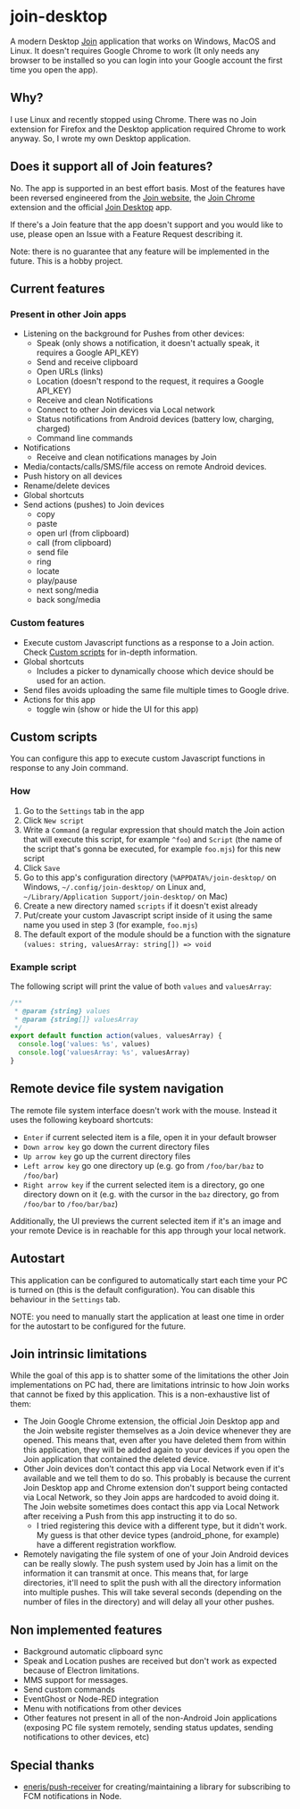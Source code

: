 # join-desktop

A modern Desktop [Join](https://joaoapps.com/join/) application that works on Windows, MacOS and Linux. It doesn't requires Google Chrome to work (It only needs any browser to be installed so you can login into your Google account the first time you open the app).

## Why?

I use Linux and recently stopped using Chrome. There was no Join extension for Firefox and the Desktop application required Chrome to work anyway. So, I wrote my own Desktop application.

## Does it support all of Join features?

No. The app is supported in an best effort basis. Most of the features have been reversed engineered from the [Join website](https://joinjoaomgcd.appspot.com/), the [Join Chrome](https://github.com/joaomgcd/JoinChrome) extension and the official [Join Desktop](https://github.com/joaomgcd/JoinDesktop) app.

If there's a Join feature that the app doesn't support and you would like to use, please open an Issue with a Feature Request describing it.

Note: there is no guarantee that any feature will be implemented in the future. This is a hobby project.

## Current features

### Present in other Join apps

- Listening on the background for Pushes from other devices:
  - Speak (only shows a notification, it doesn't actually speak, it requires a Google API_KEY)
  - Send and receive clipboard
  - Open URLs (links)
  - Location (doesn't respond to the request, it requires a Google API_KEY)
  - Receive and clean Notifications
  - Connect to other Join devices via Local network
  - Status notifications from Android devices (battery low, charging, charged)
  - Command line commands
- Notifications
  - Receive and clean notifications manages by Join
- Media/contacts/calls/SMS/file access on remote Android devices.
- Push history on all devices
- Rename/delete devices
- Global shortcuts
- Send actions (pushes) to Join devices
  - copy
  - paste
  - open url (from clipboard)
  - call (from clipboard)
  - send file
  - ring
  - locate
  - play/pause
  - next song/media
  - back song/media

### Custom features

- Execute custom Javascript functions as a response to a Join action. Check [Custom scripts](#custom-scripts) for in-depth information.
- Global shortcuts
  - Includes a picker to dynamically choose which device should be used for an action.
- Send files avoids uploading the same file multiple times to Google drive.
- Actions for this app
  - toggle win (show or hide the UI for this app)

## Custom scripts

You can configure this app to execute custom Javascript functions in response to any Join command.

### How

1. Go to the `Settings` tab in the app
2. Click `New script`
3. Write a `Command` (a regular expression that should match the Join action that will execute this script, for example `^foo`) and `Script` (the name of the script that's gonna be executed, for example `foo.mjs`) for this new script
4. Click `Save`
5. Go to this app's configuration directory (`%APPDATA%/join-desktop/` on Windows, `~/.config/join-desktop/` on Linux and, `~/Library/Application Support/join-desktop/` on Mac)
6. Create a new directory named `scripts` if it doesn't exist already
7. Put/create your custom Javascript script inside of it using the same name you used in step 3 (for example, `foo.mjs`)
8. The default export of the module should be a function with the signature `(values: string, valuesArray: string[]) => void`

### Example script

The following script will print the value of both `values` and `valuesArray`:

```javascript
/**
 * @param {string} values
 * @param {string[]} valuesArray
 */
export default function action(values, valuesArray) {
  console.log('values: %s', values)
  console.log('valuesArray: %s', valuesArray)
}
```

## Remote device file system navigation

The remote file system interface doesn't work with the mouse. Instead it uses the following keyboard shortcuts:

- `Enter` if current selected item is a file, open it in your default browser
- `Down arrow key` go down the current directory files
- `Up arrow key` go up the current directory files
- `Left arrow key` go one directory up (e.g. go from `/foo/bar/baz` to `/foo/bar`)
- `Right arrow key` if the current selected item is a directory, go one directory down on it (e.g. with the cursor in the `baz` directory, go from `/foo/bar` to `/foo/bar/baz`)

Additionally, the UI previews the current selected item if it's an image and your remote Device is in reachable for this app through your local network.

## Autostart

This application can be configured to automatically start each time your PC is turned on (this is the default configuration). You can disable this behaviour in the `Settings` tab.

NOTE: you need to manually start the application at least one time in order for the autostart to be configured for the future.

## Join intrinsic limitations

While the goal of this app is to shatter some of the limitations the other Join implementations on PC had, there are limitations intrinsic to how Join works that cannot be fixed by this application. This is a non-exhaustive list of them:

- The Join Google Chrome extension, the official Join Desktop app and the Join website register themselves as a Join device whenever they are opened. This means that, even after you have deleted them from within this application, they will be added again to your devices if you open the Join application that contained the deleted device.
- Other Join devices don't contact this app via Local Network even if it's available and we tell them to do so. This probably is because the current Join Desktop app and Chrome extension don't support being contacted via Local Network, so they Join apps are hardcoded to avoid doing it. The Join website sometimes does contact this app via Local Network after receiving a Push from this app instructing it to do so.
  - I tried registering this device with a different type, but it didn't work. My guess is that other device types (android_phone, for example) have a different registration workflow.
- Remotely navigating the file system of one of your Join Android devices can be really slowly. The push system used by Join has a limit on the information it can transmit at once. This means that, for large directories, it'll need to split the push with all the directory information into multiple pushes. This will take several seconds (depending on the number of files in the directory) and will delay all your other pushes.

## Non implemented features

- Background automatic clipboard sync
- Speak and Location pushes are received but don't work as expected because of Electron limitations.
- MMS support for messages.
- Send custom commands
- EventGhost or Node-RED integration
- Menu with notifications from other devices
- Other features not present in all of the non-Android Join applications (exposing PC file system remotely, sending status updates, sending notifications to other devices, etc)

## Special thanks

- [eneris/push-receiver](https://github.com/eneris/push-receiver) for creating/maintaining a library for subscribing to FCM notifications in Node.
